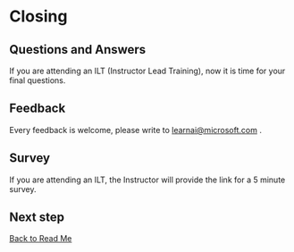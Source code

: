 # Closing

## Questions and Answers

If you are attending an ILT (Instructor Lead Training), now it is time for your final questions.

## Feedback

Every feedback is welcome, please write to learnai@microsoft.com .

## Survey

If you are attending an ILT, the Instructor will provide the link for a 5 minute survey.

## Next step

[Back to Read Me](../../README.md)
